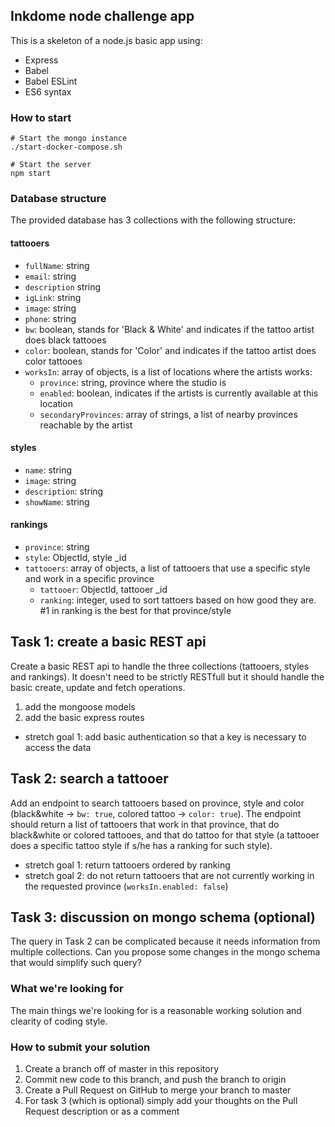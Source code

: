 ## Inkdome node challenge app

This is a skeleton of a node.js basic app using:
- Express
- Babel
- Babel ESLint
- ES6 syntax

### How to start

    # Start the mongo instance
    ./start-docker-compose.sh

    # Start the server
    npm start


### Database structure

The provided database has 3 collections with the following structure:

#### tattooers
- `fullName`: string
- `email`: string
- `description` string
- `igLink`: string
- `image`: string
- `phone`: string
- `bw`: boolean, stands for 'Black & White' and indicates if the tattoo artist does black tattooes
- `color`: boolean, stands for 'Color' and indicates if the tattoo artist does color tattooes
- `worksIn`: array of objects, is a list of locations where the artists works:
  - `province`: string, province where the studio is
  - `enabled`: boolean, indicates if the artists is currently available at this location
  - `secondaryProvinces`: array of strings, a list of nearby provinces reachable by the artist

#### styles
- `name`: string
- `image`: string
- `description`: string
- `showName`: string

#### rankings
- `province`: string
- `style`: ObjectId, style \_id
- `tattooers`: array of objects, a list of tattooers that use a specific style and work in a specific province
  - `tattooer`: ObjectId, tattooer \_id
  - `ranking`: integer, used to sort tattoers based on how good they are. #1 in ranking is the best for that province/style
  
 

## Task 1: create a basic REST api
Create a basic REST api to handle the three collections (tattooers, styles and rankings). It doesn't need to be strictly RESTfull but it should handle the basic create, update and fetch operations.
1. add the mongoose models
2. add the basic express routes

- stretch goal 1: add basic authentication so that a key is necessary to access the data

## Task 2: search a tattooer
Add an endpoint to search tattooers based on province, style and color (black&white -> `bw: true`, colored tattoo -> `color: true`). The endpoint should return a list of tattooers that work in that province, that do black&white or colored tattooes, and that do tattoo for that style (a tattooer does a specific tattoo style if s/he has a ranking for such style).

- stretch goal 1: return tattooers ordered by ranking
- stretch goal 2: do not return tattooers that are not currently working in the requested province (`worksIn.enabled: false`)

## Task 3: discussion on mongo schema (optional)
The query in Task 2 can be complicated because it needs information from multiple collections. Can you propose some changes in the mongo schema that would simplify such query?

### What we're looking for
The main things we're looking for is a reasonable working solution and clearity of coding style.

### How to submit your solution
1. Create a branch off of master in this repository
2. Commit new code to this branch, and push the branch to origin
3. Create a Pull Request on GitHub to merge your branch to master
4. For task 3 (which is optional) simply add your thoughts on the Pull Request description or as a comment
